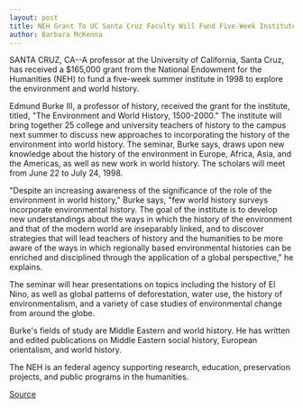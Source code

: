 ```yaml
---
layout: post
title: NEH Grant To UC Santa Cruz Faculty Will Fund Five-Week Institute On Teaching The History Of The Environment
author: Barbara McKenna
---
```


SANTA CRUZ, CA--A professor at the University of California, Santa Cruz,  has received a $165,000 grant from the National Endowment for the  Humanities (NEH) to fund a five-week summer institute in 1998 to explore  the environment and world history.

Edmund Burke III, a professor of history, received the grant for the  institute, titled, "The Environment and World History, 1500-2000." The  institute will bring together 25 college and university teachers of history to  the campus next summer to discuss new approaches to incorporating the  history of the environment into world history. The seminar, Burke says,  draws upon new knowledge about the history of the environment in Europe,  Africa, Asia, and the Americas, as well as new work in world history. The  scholars will meet from June 22 to July 24, 1998.

"Despite an increasing awareness of the significance of the role of the  environment in world history," Burke says, "few world history surveys  incorporate environmental history. The goal of the institute is to develop  new understandings about the ways in which the history of the environment  and that of the modern world are inseparably linked, and to discover  strategies that will lead teachers of history and the humanities to be more  aware of the ways in which regionally based environmental histories can be  enriched and disciplined through the application of a global perspective," he  explains.

The seminar will hear presentations on topics including the history of  El Nino, as well as global patterns of deforestation, water use, the history of  environmentalism, and a variety of case studies of environmental change  from around the globe.

Burke's fields of study are Middle Eastern and world history. He has  written and edited publications on Middle Eastern social history, European  orientalism, and world history.

The NEH is an federal agency supporting research, education,  preservation projects, and public programs in the humanities.

[Source](http://www1.ucsc.edu/news_events/press_releases/archive/97-98/10-97/100797-NEH_grant_funds_UCS.html "Permalink to 100797-NEH_grant_funds_UCS")
